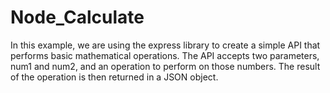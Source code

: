 # Node_Calculate

In this example, we are using the express library to create a simple API that performs basic mathematical operations. 
The API accepts two parameters, num1 and num2, and an operation to perform on those numbers. 
The result of the operation is then returned in a JSON object.
